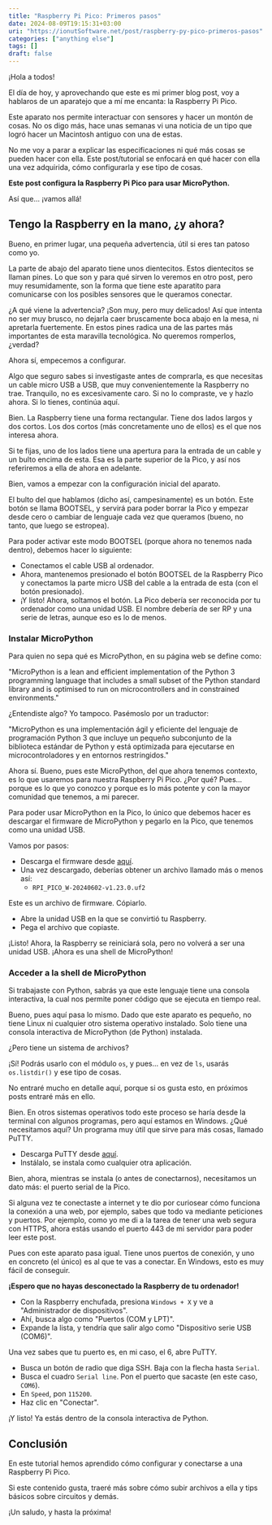 ```yaml
---
title: "Raspberry Pi Pico: Primeros pasos"
date: 2024-08-09T19:15:31+03:00
uri: "https://ionutSoftware.net/post/raspberry-py-pico-primeros-pasos"
categories: ["anything else"]
tags: []
draft: false
---
```


¡Hola a todos!

El día de hoy, y aprovechando que este es mi primer blog post, voy a hablaros de un aparatejo que a mí me encanta: la Raspberry Pi Pico.

Este aparato nos permite interactuar con sensores y hacer un montón de cosas. No os digo más, hace unas semanas vi una noticia de un tipo que logró hacer un Macintosh antiguo con una de estas.

No me voy a parar a explicar las especificaciones ni qué más cosas se pueden hacer con ella. Este post/tutorial se enfocará en qué hacer con ella una vez adquirida, cómo configurarla y ese tipo de cosas.

**Este post configura la Raspberry Pi Pico para usar MicroPython.**

Así que... ¡vamos allá!

## Tengo la Raspberry en la mano, ¿y ahora?

Bueno, en primer lugar, una pequeña advertencia, útil si eres tan patoso como yo.

La parte de abajo del aparato tiene unos dientecitos. Estos dientecitos se llaman pines. Lo que son y para qué sirven lo veremos en otro post, pero muy resumidamente, son la forma que tiene este aparatito para comunicarse con los posibles sensores que le queramos conectar.

¿A qué viene la advertencia? ¡Son muy, pero muy delicados! Así que intenta no ser muy brusco, no dejarla caer bruscamente boca abajo en la mesa, ni apretarla fuertemente. En estos pines radica una de las partes más importantes de esta maravilla tecnológica. No queremos romperlos, ¿verdad?

Ahora sí, empecemos a configurar.

Algo que seguro sabes si investigaste antes de comprarla, es que necesitas un cable micro USB a USB, que muy convenientemente la Raspberry no trae. Tranquilo, no es excesivamente caro. Si no lo compraste, ve y hazlo ahora. Si lo tienes, continúa aquí.

Bien. La Raspberry tiene una forma rectangular. Tiene dos lados largos y dos cortos. Los dos cortos (más concretamente uno de ellos) es el que nos interesa ahora.

Si te fijas, uno de los lados tiene una apertura para la entrada de un cable y un bulto encima de esta. Esa es la parte superior de la Pico, y así nos referiremos a ella de ahora en adelante.

Bien, vamos a empezar con la configuración inicial del aparato.

El bulto del que hablamos (dicho así, campesinamente) es un botón. Este botón se llama BOOTSEL, y servirá para poder borrar la Pico y empezar desde cero o cambiar de lenguaje cada vez que queramos (bueno, no tanto, que luego se estropea).

Para poder activar este modo BOOTSEL (porque ahora no tenemos nada dentro), debemos hacer lo siguiente:

- Conectamos el cable USB al ordenador.
- Ahora, mantenemos presionado el botón BOOTSEL de la Raspberry Pico y conectamos la parte micro USB del cable a la entrada de esta (con el botón presionado).
- ¡Y listo! Ahora, soltamos el botón. La Pico debería ser reconocida por tu ordenador como una unidad USB. El nombre debería de ser RP y una serie de letras, aunque eso es lo de menos.

### Instalar MicroPython

Para quien no sepa qué es MicroPython, en su página web se define como:

"MicroPython is a lean and efficient implementation of the Python 3 programming language that includes a small subset of the Python standard library and is optimised to run on microcontrollers and in constrained environments."

¿Entendiste algo? Yo tampoco. Pasémoslo por un traductor:

"MicroPython es una implementación ágil y eficiente del lenguaje de programación Python 3 que incluye un pequeño subconjunto de la biblioteca estándar de Python y está optimizada para ejecutarse en microcontroladores y en entornos restringidos."

Ahora sí. Bueno, pues este MicroPython, del que ahora tenemos contexto, es lo que usaremos para nuestra Raspberry Pi Pico. ¿Por qué? Pues... porque es lo que yo conozco y porque es lo más potente y con la mayor comunidad que tenemos, a mi parecer.

Para poder usar MicroPython en la Pico, lo único que debemos hacer es descargar el firmware de MicroPython y pegarlo en la Pico, que tenemos como una unidad USB.

Vamos por pasos:

- Descarga el firmware desde [aquí](https://micropython.org/download/).
- Una vez descargado, deberías obtener un archivo llamado más o menos así:
  - `RPI_PICO_W-20240602-v1.23.0.uf2`

Este es un archivo de firmware. Cópiarlo.

- Abre la unidad USB en la que se convirtió tu Raspberry.
- Pega el archivo que copiaste.

¡Listo! Ahora, la Raspberry se reiniciará sola, pero no volverá a ser una unidad USB. ¡Ahora es una shell de MicroPython!

### Acceder a la shell de MicroPython

Si trabajaste con Python, sabrás ya que este lenguaje tiene una consola interactiva, la cual nos permite poner código que se ejecuta en tiempo real.

Bueno, pues aquí pasa lo mismo. Dado que este aparato es pequeño, no tiene Linux ni cualquier otro sistema operativo instalado. Solo tiene una consola interactiva de MicroPython (de Python) instalada.

¿Pero tiene un sistema de archivos?

¡Sí! Podrás usarlo con el módulo `os`, y pues... en vez de `ls`, usarás `os.listdir()` y ese tipo de cosas.

No entraré mucho en detalle aquí, porque si os gusta esto, en próximos posts entraré más en ello.

Bien. En otros sistemas operativos todo este proceso se haría desde la terminal con algunos programas, pero aquí estamos en Windows. ¿Qué necesitamos aquí? Un programa muy útil que sirve para más cosas, llamado PuTTY.

- Descarga PuTTY desde [aquí](https://www.putty.org/).
- Instálalo, se instala como cualquier otra aplicación.

Bien, ahora, mientras se instala (o antes de conectarnos), necesitamos un dato más: el puerto serial de la Pico.

Si alguna vez te conectaste a internet y te dio por curiosear cómo funciona la conexión a una web, por ejemplo, sabes que todo va mediante peticiones y puertos. Por ejemplo, como yo me di a la tarea de tener una web segura con HTTPS, ahora estás usando el puerto 443 de mi servidor para poder leer este post.

Pues con este aparato pasa igual. Tiene unos puertos de conexión, y uno en concreto (el único) es al que te vas a conectar. En Windows, esto es muy fácil de conseguir.

**¡Espero que no hayas desconectado la Raspberry de tu ordenador!**

- Con la Raspberry enchufada, presiona `Windows + X` y ve a "Administrador de dispositivos".
- Ahí, busca algo como "Puertos (COM y LPT)".
- Expande la lista, y tendría que salir algo como "Dispositivo serie USB (COM6)".

Una vez sabes que tu puerto es, en mi caso, el 6, abre PuTTY.

- Busca un botón de radio que diga SSH. Baja con la flecha hasta `Serial`.
- Busca el cuadro `Serial line`. Pon el puerto que sacaste (en este caso, `COM6`).
- En `Speed`, pon `115200`.
- Haz clic en "Conectar".

¡Y listo! Ya estás dentro de la consola interactiva de Python.

## Conclusión

En este tutorial hemos aprendido cómo configurar y conectarse a una Raspberry Pi Pico.

Si este contenido gusta, traeré más sobre cómo subir archivos a ella y tips básicos sobre circuitos y demás.

¡Un saludo, y hasta la próxima!
